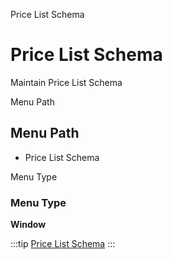 
Price List Schema
# Price List Schema


Maintain Price List Schema

Menu Path
## Menu Path



- Price List Schema

Menu Type
### Menu Type

**Window**


:::tip
[Price List Schema](functional-guide/window/window-price-list-schema.md)
:::